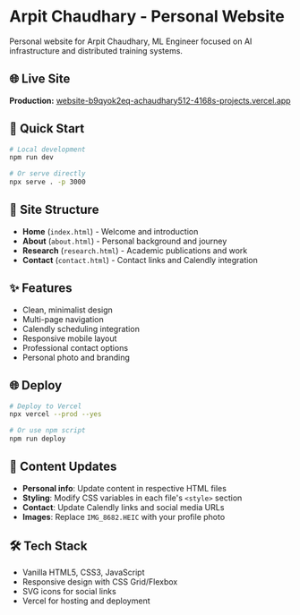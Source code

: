 # Arpit Chaudhary - Personal Website

Personal website for Arpit Chaudhary, ML Engineer focused on AI infrastructure and distributed training systems.

## 🌐 Live Site

**Production:** [website-b9qyok2eq-achaudhary512-4168s-projects.vercel.app](https://website-b9qyok2eq-achaudhary512-4168s-projects.vercel.app)

## 🚀 Quick Start

```bash
# Local development
npm run dev

# Or serve directly
npx serve . -p 3000
```

## 📄 Site Structure

- **Home** (`index.html`) - Welcome and introduction
- **About** (`about.html`) - Personal background and journey
- **Research** (`research.html`) - Academic publications and work
- **Contact** (`contact.html`) - Contact links and Calendly integration

## ✨ Features

- Clean, minimalist design
- Multi-page navigation
- Calendly scheduling integration
- Responsive mobile layout
- Professional contact options
- Personal photo and branding

## 🌐 Deploy

```bash
# Deploy to Vercel
npx vercel --prod --yes

# Or use npm script
npm run deploy
```

## 📝 Content Updates

- **Personal info**: Update content in respective HTML files
- **Styling**: Modify CSS variables in each file's `<style>` section
- **Contact**: Update Calendly links and social media URLs
- **Images**: Replace `IMG_8682.HEIC` with your profile photo

## 🛠️ Tech Stack

- Vanilla HTML5, CSS3, JavaScript
- Responsive design with CSS Grid/Flexbox
- SVG icons for social links
- Vercel for hosting and deployment
